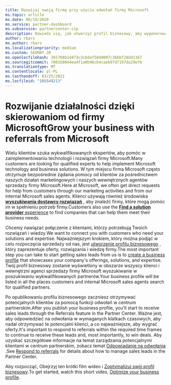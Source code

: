 ```yaml
---
title: Rozwijaj swoją firmę przy użyciu odwołań firmy Microsoft
ms.topic: article
ms.date: 06/19/2020
ms.service: partner-dashboard
ms.subservice: partnercenter-csp
description: Dowiedz się, jak utworzyć profil biznesowy, aby wygenerować potencjalnych klientów za pomocą funkcji odwołań Centrum partnerskiego, a następnie odpowiedzieć na te odwołania.
author: rbars
ms.author: rbars
ms.localizationpriority: medium
ms.custom: SEOMAY.20
ms.openlocfilehash: 391768b14473c3cbdaf5049007c36bbf28dd1167
ms.sourcegitcommit: 700150044ea4f1a0b96cb4caeb97d7197da29ef6
ms.translationtype: MT
ms.contentlocale: pl-PL
ms.lasthandoff: 03/25/2021
ms.locfileid: "105549213"
---
```

# <a name="grow-your-business-with-referrals-from-microsoft"></a><span data-ttu-id="2e81a-103">Rozwijanie działalności dzięki skierowaniom od firmy Microsoft</span><span class="sxs-lookup"><span data-stu-id="2e81a-103">Grow your business with referrals from Microsoft</span></span>

<span data-ttu-id="2e81a-104">Wielu klientów szuka wykwalifikowanych ekspertów, aby pomóc w zaimplementowaniu technologii i rozwiązań firmy Microsoft.</span><span class="sxs-lookup"><span data-stu-id="2e81a-104">Many customers are looking for qualified experts to help implement Microsoft technology and business solutions.</span></span> <span data-ttu-id="2e81a-105">W tym miejscu firma Microsoft często otrzymuje bezpośrednie żądania pomocy od klientów za pośrednictwem naszych działań marketingowych i naszych wewnętrznych agentów sprzedaży firmy Microsoft.</span><span class="sxs-lookup"><span data-stu-id="2e81a-105">Here at Microsoft, we often get direct requests for help from customers through our marketing activities and from our internal Microsoft sales agents.</span></span> <span data-ttu-id="2e81a-106">Klienci używają również środowiska [ **wyszukiwania dostawcy rozwiązań**](https://www.microsoft.com/solution-providers/search) , aby znaleźć firmy, które mogą pomóc im w spełnieniu potrzeb firmy.</span><span class="sxs-lookup"><span data-stu-id="2e81a-106">Customers also use the [**Find a solution provider** experience](https://www.microsoft.com/solution-providers/search) to find companies that can help them meet their business needs.</span></span> 

<span data-ttu-id="2e81a-107">Chcemy nawiązać połączenie z klientami, którzy potrzebują Twoich rozwiązań i wiedzy.</span><span class="sxs-lookup"><span data-stu-id="2e81a-107">We want to connect you with customers who need your solutions and expertise.</span></span> <span data-ttu-id="2e81a-108">Najważniejszym krokiem, który można podjąć w celu rozpoczęcia sprzedaży od nas, jest [utworzenie profilu biznesowego](create-a-marketing-profile.md) , który zaprezentuje oferty, rozwiązania i wiedzę firmy.</span><span class="sxs-lookup"><span data-stu-id="2e81a-108">The most important step you can take to start getting sales leads from us is to [create a business profile](create-a-marketing-profile.md) that showcases your company's offerings, solutions, and expertise.</span></span> <span data-ttu-id="2e81a-109">Twój profil biznesowy zostanie wyświetlony w obszarze wszyscy klienci i wewnętrzni agenci sprzedaży firmy Microsoft wyszukiwanie w poszukiwaniu wykwalifikowanych partnerów.</span><span class="sxs-lookup"><span data-stu-id="2e81a-109">Your business profile will be listed in all the places customers and internal Microsoft sales agents search for qualified partners.</span></span> 

 <span data-ttu-id="2e81a-110">Po opublikowaniu profilu biznesowego zaczniesz otrzymywać potencjalnych klientów za pomocą funkcji odwołań w centrum partnerskim.</span><span class="sxs-lookup"><span data-stu-id="2e81a-110">After you publish your business profile, you'll start to receive sales leads through the Referrals feature in the Partner Center.</span></span> <span data-ttu-id="2e81a-111">Ważne jest, aby odpowiedzieć na odwołania w wymaganych klatkach czasowych, aby nadal otrzymywać te potencjalni klienci, a co najważniejsze, aby wygrać oferty.</span><span class="sxs-lookup"><span data-stu-id="2e81a-111">It's important to respond to referrals within the required time frames to continue to receive these leads and, most importantly, to win deals.</span></span> <span data-ttu-id="2e81a-112">Aby uzyskać szczegółowe informacje na temat zarządzania potencjalnymi klientami w centrum partnerskim, zobacz temat [Odpowiadanie na odwołania](manage-leads.md) .</span><span class="sxs-lookup"><span data-stu-id="2e81a-112">See [Respond to referrals](manage-leads.md) for details about how to manage sales leads in the Partner Center.</span></span>  


<span data-ttu-id="2e81a-113">Aby rozpocząć, Obejrzyj ten krótki film wideo i [Zoptymalizuj swój profil biznesowy](https://player.vimeo.com/video/252788046).</span><span class="sxs-lookup"><span data-stu-id="2e81a-113">To get started, watch this short video, [Optimize your business profile](https://player.vimeo.com/video/252788046).</span></span>

